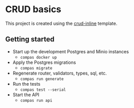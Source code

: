 # CRUD basics

This project is created using the
[crud-inline](https://github.com/compasjs/compas/tree/main/examples/crud-inline) template.

## Getting started

- Start up the development Postgres and Minio instances
  - `compas docker up`
- Apply the Postgres migrations
  - `compas migrate`
- Regenerate router, validators, types, sql, etc.
  - `compas run generate`
- Run the tests
  - `compas test --serial`
- Start the API
  - `compas run api`
